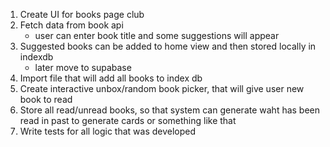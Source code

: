 1. Create UI for books page club
2. Fetch data from book api
    - user can enter book title and some suggestions will appear
3. Suggested books can be added to home view and then stored locally in indexdb
    - later move to supabase
4. Import file that will add all books to index db
5. Create interactive unbox/random book picker, that will give user new book to read 
6. Store all read/unread books, so that system can generate waht has been read in past to generate cards or something like that
6. Write tests for all logic that was developed